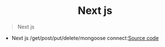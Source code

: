 <!-- PROJECT LOGO -->
 <p align="center">
    <h1 align="center">Next js</h1>
</p>


> Next js
 - Next js /get/post/put/delete/mongoose connect:[Source code](https://github.com/julfiker755/Next-js-mongoose)

